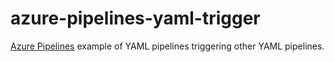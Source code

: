 # azure-pipelines-yaml-trigger

[Azure Pipelines](https://azure.microsoft.com/en-us/services/devops/pipelines/) example of YAML pipelines triggering other YAML pipelines.
